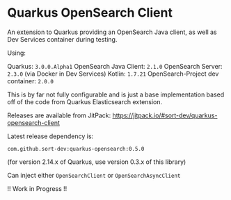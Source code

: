 # Quarkus OpenSearch Client

An extension to Quarkus providing an OpenSearch Java client, as well as Dev Services container during testing.

Using:

Quarkus: `3.0.0.Alpha1`
OpenSearch Java Client: `2.1.0`
OpenSearch Server: `2.3.0`  (via Docker in Dev Services)
Kotlin: `1.7.21`
OpenSearch-Project dev container: `2.0.0`

This is by far not fully configurable and is just a base implementation based off of the code from Quarkus Elasticsearch
extension.

Releases are available from JitPack: https://jitpack.io/#sort-dev/quarkus-opensearch-client

Latest release dependency is:

```text
com.github.sort-dev:quarkus-opensearch:0.5.0
```

(for version 2.14.x of Quarkus, use version 0.3.x of this library)

Can inject either `OpenSearchClient` or `OpenSearchAsyncClient`

!! Work in Progress !!